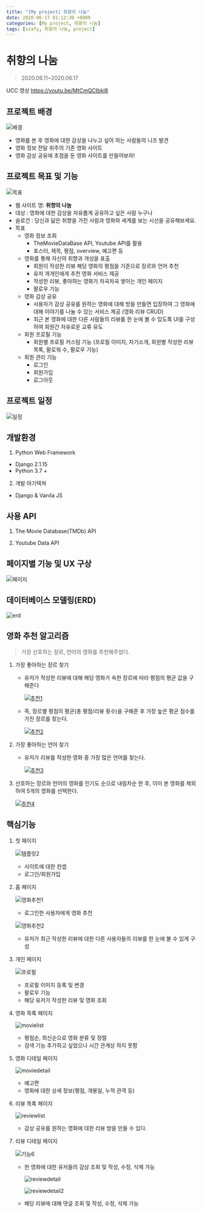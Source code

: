 ```yaml
---
title: "[My project] 취향의 나눔"
date: 2020-06-17 01:12:30 +0800
categories: [My project, 취향의 나눔]
tags: [ssafy, 취향의 나눔, project]  
---
```




# 취향의 나눔

> 2020.06.11~2020.06.17
>
> 

UCC 영상 https://youtu.be/MtCmQCIbkI8

## 프로젝트 배경

![배경](https://user-images.githubusercontent.com/60081199/85346341-14307880-b530-11ea-8706-4cea7b9c46bd.jpg)

- 영화를 본 후 영화에 대한 감상을 나누고 싶어 하는 사람들의 니즈 발견
- 영화 정보 전달 위주의 기존 영화 사이트
- 영화 감상 공유에 초점을 둔 영화 사이트를 만들어보자!

## 프로젝트 목표 및 기능

![목표](https://user-images.githubusercontent.com/60081199/85346339-14307880-b530-11ea-884d-330066fe6421.jpg)

- 웹 사이트 명: **취향의 나눔**
- 대상 : 영화에 대한 감상을 자유롭게 공유하고 싶은 사람 누구나
- 슬로건 : 당신과 닮은 취향을 가진 사람과 영화와 세계를 보는 시선을 공유해보세요.
- 목표
  - 영화 정보 조회
    - TheMovieDataBase API, Youtube API를 활용
    - 포스터, 제목, 평점, overview, 예고편 등
  - 영화를 통해 자신의 취향과 개성을 표출
    - 회원이 작성한 리뷰 해당 영화의 평점을 기준으로 장르와 언어 추천
    - 유저 개개인에게 추천 영화 서비스 제공
    - 작성한 리뷰, 좋아하는 영화가 차곡차곡 쌓이는 개인 페이지
    - 팔로우 기능
  - 영화 감상 공유
    - 사용자가 감상 공유를 원하는 영화에 대해 방을 만들면 입장하여 그 영화에 대해 이야기를 나눌 수 있는 서비스 제공 (영화 리뷰 CRUD)
    - 최근 본 영화에 대한 다른 사람들의 리뷰를 한 눈에 볼 수 있도록 UI를 구성하여 회원간 자유로운 교류 유도
  - 회원 프로필 기능
    - 회원별 프로필 커스텀 기능 (프로필 이미지, 자기소개, 회원별 작성한 리뷰 목록, 팔로워 수, 팔로우 기능)
  - 회원 관리 기능
    - 로그인
    - 회원가입
    - 로그아웃

## 프로젝트 일정

![일정](https://user-images.githubusercontent.com/60081199/85346342-14c90f00-b530-11ea-9f6c-eed1ecdb88c2.jpg)



## 개발환경

1) Python Web Framework

- Django 2.1.15
- Python 3.7 +

2) 개발 아기텍쳐

- Django & Vanila JS

## 사용 API

1) The Movie Database(TMDb) API

2) Youtube Data API



## 페이지별 기능 및 UX 구상

![페이지](https://user-images.githubusercontent.com/60081282/85231562-17920a00-b433-11ea-9a23-a0d133090649.PNG)

## 데이터베이스 모델링(ERD)

![erd](https://user-images.githubusercontent.com/60081199/85346314-0da20100-b530-11ea-9066-48719fc8c3fa.jpg)

## 영화 추천 알고리즘

> 가장 선호하는 장르, 언어의 영화를 추천해주었다.

1. 가장 좋아하는 장르 찾기

   - 유저가 작성한 리뷰에 대해 해당 영화가 속한 장르에 따라 평점의 평균 값을 구해준다

     [![추천1](https://user-images.githubusercontent.com/60081199/85346343-1561a580-b530-11ea-906d-b75be96c5b5d.jpg)](https://user-images.githubusercontent.com/60081199/85346343-1561a580-b530-11ea-906d-b75be96c5b5d.jpg)

   - 즉, 장르별 평점의 평균(총 평점/리뷰 횟수)을 구해준 후 가장 높은 평균 점수를 가진 장르를 찾는다.

     [![추천2](https://user-images.githubusercontent.com/60081199/85346344-15fa3c00-b530-11ea-8758-999a7f46b823.jpg)](https://user-images.githubusercontent.com/60081199/85346344-15fa3c00-b530-11ea-8758-999a7f46b823.jpg)

2. 가장 좋아하는 언어 찾기

   - 유저가 리뷰를 작성한 영화 중 가장 많은 언어를 찾는다.

     [![추천3](https://user-images.githubusercontent.com/60081199/85346345-1692d280-b530-11ea-9406-78075a333f1d.jpg)](https://user-images.githubusercontent.com/60081199/85346345-1692d280-b530-11ea-9406-78075a333f1d.jpg)

3. 선호하는 장르와 언어의 영화를 인기도 순으로 내림차순 한 후, 이미 본 영화를 제외하여 5개의 영화를 선택한다.

   [![추천4](https://user-images.githubusercontent.com/60081199/85346349-1692d280-b530-11ea-8012-52d9ba1b065c.jpg)](https://user-images.githubusercontent.com/60081199/85346349-1692d280-b530-11ea-8012-52d9ba1b065c.jpg)

## 핵심기능

1. 첫 페이지

   ![템플릿2](https://user-images.githubusercontent.com/60081199/85346352-17c3ff80-b530-11ea-8b55-f3d251028d86.jpg)

   - 사이트에 대한 컨셉
   - 로그인/회원가입

2. 홈 페이지

   ![영화추천1](https://user-images.githubusercontent.com/60081282/85231758-dac71280-b434-11ea-8416-6fa1212b92d5.PNG)

   - 로그인한 사용자에게 영화 추천

   ![영화추천2](https://user-images.githubusercontent.com/60081282/85231760-dc90d600-b434-11ea-8c2d-dbe9491a6218.PNG)

   - 유저가 최근 작성한 리뷰에 대한 다른 사용자들의 리뷰를 한 눈에 볼 수 있게 구성

3. 개인 페이지

   ![프로필](https://user-images.githubusercontent.com/60081282/85231790-1235bf00-b435-11ea-9f80-e8b36b22256b.PNG)

   - 프로필 이미지 등록 및 변경
   - 팔로우 기능
   - 해당 유저가 작성한 리뷰 및 영화 조회

4. 영화 목록 페이지

   ![movielist](https://user-images.githubusercontent.com/60081282/85231761-df8bc680-b434-11ea-87bc-3999dee55200.PNG)

   - 평점순, 최신순으로 영화 분류 및 정렬
   - 검색 기능 추가하고 싶었으나 시간 관계상 하지 못함

5. 영화 디테일 페이지

   ![moviedetail](https://user-images.githubusercontent.com/60081282/85231767-e1558a00-b434-11ea-86cb-b78584920ae5.PNG)

   - 예고편
   - 영화에 대한 상세 정보(평점, 개봉일, 누적 관객 등)

6. 리뷰 목록 페이지

   ![reviewlist](https://user-images.githubusercontent.com/60081282/85231768-e31f4d80-b434-11ea-9a0e-78847a0409ac.PNG)

   - 감상 공유를 원하는 영화에 대한 리뷰 방을 만들 수 있다.

7. 리뷰 디테일 페이지

   ![기능6](https://user-images.githubusercontent.com/60081199/85346330-11ce1e80-b530-11ea-8c07-2e5d2885cfed.jpg)

   - 한 영화에 대한 유저들의 감상 조회 및 작성, 수정, 삭제 가능

     ![reviewdetail](https://user-images.githubusercontent.com/60081282/85231769-e4507a80-b434-11ea-80bc-7035427c0a28.PNG)

     ![reviewdetail2](https://user-images.githubusercontent.com/60081282/85231772-e61a3e00-b434-11ea-9b60-ab12d8bc4661.PNG)

   - 해당 리뷰에 대해 댓글 조회 및 작성, 수정, 삭제 가능